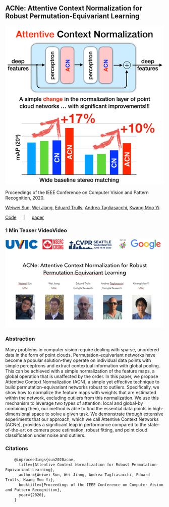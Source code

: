 ## ACNe: Attentive Context Normalization for Robust Permutation-Equivariant Learning
![teaser](308-teaser.gif)

Proceedings of the IEEE Conference on Computer Vision and Pattern Recognition, 2020.

[Weiwei Sun](https://weiweisun2018.github.io/), [Wei Jiang](https://jiangwei221.github.io/), [Eduard Trulls](http://etrulls.github.io/), [Andrea Tagliasacchi](http://gfx.uvic.ca/people/ataiya), [Kwang Moo Yi](http://vision.uvic.ca/people/kmyi).

[Code](https://github.com/vcg-uvic/acne) &emsp; | &emsp;
[paper](http://openaccess.thecvf.com/content_CVPR_2020/papers/Sun_ACNe_Attentive_Context_Normalization_for_Robust_Permutation-Equivariant_Learning_CVPR_2020_paper.pdf)

### 1 Min Teaser VideoVideo
[![IMAGE ALT TEXT](video.png)](https://www.youtube.com/watch?v=c4i_uhTPGTQ "1min Teaser Video")

### Abstraction

Many problems in computer vision require dealing with sparse, unordered data in the form of point clouds. Permutation-equivariant networks have become a popular solution-they operate on individual data points with simple perceptrons and extract contextual information with global pooling. This can be achieved with a simple normalization of the feature maps, a global operation that is unaffected by the order. In this paper, we propose Attentive Context Normalization (ACN), a simple yet effective technique to build permutation-equivariant networks robust to outliers. Specifically, we show how to normalize the feature maps with weights that are estimated within the network, excluding outliers from this normalization. We use this mechanism to leverage two types of attention: local and global-by combining them, our method is able to find the essential data points in high-dimensional space to solve a given task. We demonstrate through extensive experiments that our approach, which we call Attentive Context Networks (ACNe), provides a significant leap in performance compared to the state-of-the-art on camera pose estimation, robust fitting, and point cloud classification under noise and outliers.

### Citations
        @inproceedings{sun2020acne,
          title={Attentive Context Normalization for Robust Permutation-Equivariant Learning},
          author={Weiwei Sun, Wei Jiang, Andrea Tagliasacchi, Eduard Trulls, Kwang Moo Yi},
          booktitle={Proceedings of the IEEE Conference on Computer Vision and Pattern Recognition},
          year={2020},
        }
